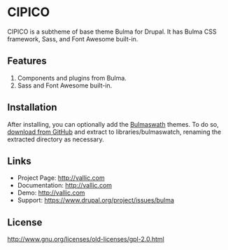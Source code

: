 # CIPICO
CIPICO is a subtheme of base theme Bulma for Drupal. 
It has Bulma CSS framework, Sass, and Font Awesome built-in.

## Features
1. Components and plugins from Bulma.
2. Sass and Font Awesome built-in.

## Installation
After installing, you can optionally add the
[Bulmaswath](https://jenil.github.io/bulmaswatch) themes. To do so,
[download from GitHub](https://github.com/jenil/bulmaswatch) and extract to
libraries/bulmaswatch, renaming the extracted directory as necessary.

## Links
* Project Page:   http://vallic.com
* Documentation:  http://vallic.com
* Demo:           http://vallic.com
* Support:        https://www.drupal.org/project/issues/bulma

## License
http://www.gnu.org/licenses/old-licenses/gpl-2.0.html
